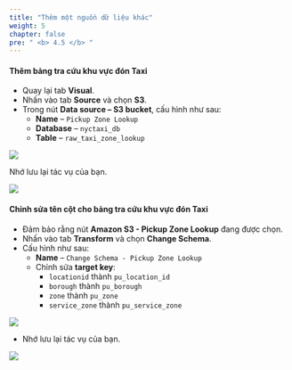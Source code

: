 ```yaml
---
title: "Thêm một nguồn dữ liệu khác"
weight: 5
chapter: false
pre: " <b> 4.5 </b> "
---
```


#### Thêm bảng tra cứu khu vực đón Taxi
- Quay lại tab **Visual**.
- Nhấn vào tab **Source** và chọn **S3**.
- Trong nút **Data source – S3 bucket**, cấu hình như sau:
  - **Name** – `Pickup Zone Lookup`
  - **Database** – `nyctaxi_db`
  - **Table** – `raw_taxi_zone_lookup`

![](../../images/4.transforming/17.png)

Nhớ lưu lại tác vụ của bạn.

![](../../images/4.transforming/18.png)

#### Chỉnh sửa tên cột cho bảng tra cứu khu vực đón Taxi
- Đảm bảo rằng nút **Amazon S3 - Pickup Zone Lookup** đang được chọn.
- Nhấn vào tab **Transform** và chọn **Change Schema**.
- Cấu hình như sau:
  - **Name** – `Change Schema - Pickup Zone Lookup`
  - Chỉnh sửa **target key**:
    - `locationid` thành `pu_location_id`
    - `borough` thành `pu_borough`
    - `zone` thành `pu_zone`
    - `service_zone` thành `pu_service_zone`

![](../../images/4.transforming/19.png)

- Nhớ lưu lại tác vụ của bạn.

![](../../images/4.transforming/20.png)
